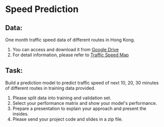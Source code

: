 # Speed Prediction
## Data:
One month traffic speed data of different routes in Hong Kong. 
1. You can access and download it from [Google Drive](https://drive.google.com/drive/folders/1bVVvC-D-GcbeVipAKxkB76D8zsUXXN0m?usp=sharing)
2. For detail information, please refer to [Traffic Speed Map](https://data.gov.hk/en-data/dataset/hk-td-sm_1-traffic-speed-map)
## Task:
Build a prediction model to predict traffic speed of next 10, 20, 30 minutes of different routes in training data provided.
1. Please split data into training and validation set.
2. Select your performance matrix and show your model's performance.
3. Prepare a presentation to explain your approach and present the insides.
4. Please send your project code and slides in a zip file.
